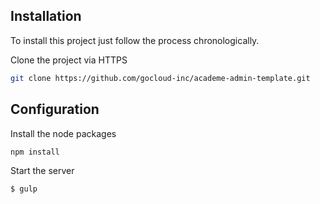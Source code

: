 ## Installation

To install this project just follow the process chronologically.

Clone the project via HTTPS

```bash
git clone https://github.com/gocloud-inc/academe-admin-template.git
```
## Configuration

Install the node packages

```bash
npm install
```

Start the server 

```bash
$ gulp
```
